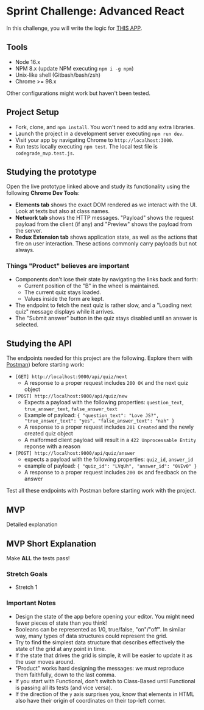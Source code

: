 # Sprint Challenge: Advanced React

In this challenge, you will write the logic for [THIS APP](https://advanced-state-wheel.herokuapp.com/).

## Tools

- Node 16.x
- NPM 8.x (update NPM executing `npm i -g npm`)
- Unix-like shell (Gitbash/bash/zsh)
- Chrome >= 98.x

Other configurations might work but haven't been tested.

## Project Setup

- Fork, clone, and `npm install`. You won't need to add any extra libraries.
- Launch the project in a development server executing `npm run dev`.
- Visit your app by navigating Chrome to `http://localhost:3000`.
- Run tests locally executing `npm test`. The local test file is `codegrade_mvp.test.js`.

## Studying the prototype

Open the live prototype linked above and study its functionality using the following **Chrome Dev Tools**:

- **Elements tab** shows the exact DOM rendered as we interact with the UI. Look at texts but also at class names.
- **Network tab** shows the HTTP messages. "Payload" shows the request payload from the client (if any) and "Preview" shows the payload from the server.
- **Redux Extension tab** shows application state, as well as the actions that fire on user interaction. These actions commonly carry payloads but not always.

### Things "Product" believes are important

- Components don't lose their state by navigating the links back and forth:
  - Current position of the "B" in the wheel is maintained.
  - The current quiz stays loaded.
  - Values inside the form are kept.
- The endpoint to fetch the next quiz is rather slow, and a "Loading next quiz" message displays while it arrives.
- The "Submit answer" button in the quiz stays disabled until an answer is selected.

## Studying the API

The endpoints needed for this project are the following. Explore them with [Postman](https://www.postman.com/downloads/)) before starting work:

- `[GET] http://localhost:9000/api/quiz/next`
  - A response to a proper request includes `200 OK` and the next quiz object
- `[POST] http://localhost:9000/api/quiz/new`
  - Expects a payload with the following properties: `question_text`, `true_answer_text`, `false_answer_text`
  - Example of payload: `{ "question_text": "Love JS?", "true_answer_text": "yes", "false_answer_text": "nah" }`
  - A response to a proper request includes `201 Created` and the newly created quiz object
  - A malformed client payload will result in a `422 Unprocessable Entity` reponse with a reason
- `[POST] http://localhost:9000/api/quiz/answer`
  - expects a payload with the following properties: `quiz_id`, `answer_id`
  - example of payload: `{ "quiz_id": "LVqUh", "answer_id": "0VEv0" }`
  - A response to a proper request includes `200 OK` and feedback on the answer

Test all these endpoints with Postman before starting work with the project.

## MVP

Detailed explanation

## MVP Short Explanation

Make **ALL** the tests pass!

### Stretch Goals

- Stretch 1

### Important Notes

- Design the state of the app before opening your editor. You might need fewer pieces of state than you think!
- Booleans can be represented as 1/0, true/false, "on"/"off". In similar way, many types of data structures could represent the grid.
- Try to find the simplest data structure that describes effectively the state of the grid at any point in time.
- If the state that drives the grid is simple, it will be easier to update it as the user moves around.
- "Product" works hard designing the messages: we must reproduce them faithfully, down to the last comma.
- If you start with Functional, don't switch to Class-Based until Functional is passing all its tests (and vice versa).
- If the direction of the `y` axis surprises you, know that elements in HTML also have their origin of coordinates on their top-left corner.

